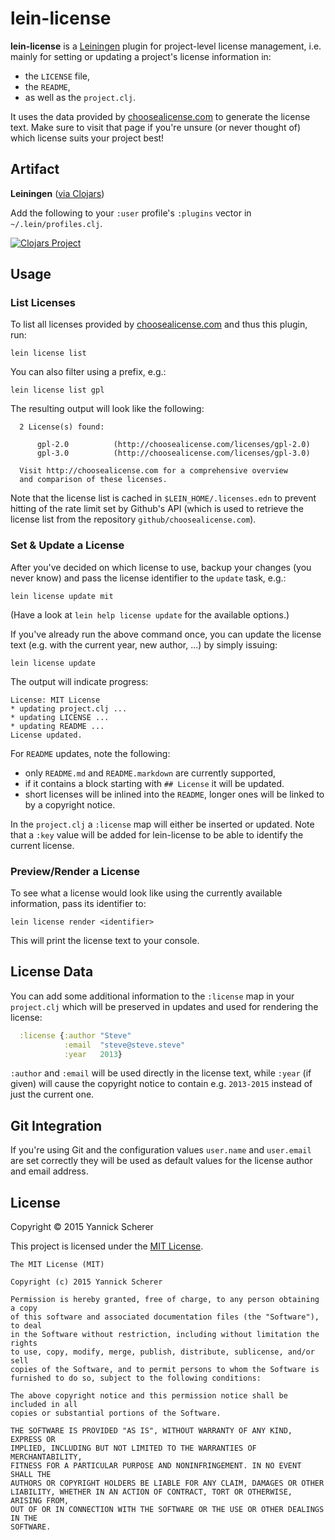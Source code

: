 # lein-license

__lein-license__ is a [Leiningen][leiningen] plugin for project-level license
management, i.e. mainly for setting or updating a project's license information
in:

- the `LICENSE` file,
- the `README`,
- as well as the `project.clj`.

It uses the data provided by [choosealicense.com][choosealicense] to generate
the license text. Make sure to visit that page if you're unsure (or never
thought of) which license suits your project best!

[leiningen]: https://github.com/technomancy/leiningen
[choosealicense]: http://choosealicense.com/

## Artifact

__Leiningen__ ([via Clojars](https://clojars.org/lein-license))

Add the following to your `:user` profile's  `:plugins` vector in
`~/.lein/profiles.clj`.

[![Clojars Project](http://clojars.org/lein-license/latest-version.svg)](http://clojars.org/lein-license)

## Usage

### List Licenses

To list all licenses provided by [choosealicense.com][choosealicense] and thus
this plugin, run:

```
lein license list
```

You can also filter using a prefix, e.g.:

```
lein license list gpl
```

The resulting output will look like the following:

```
  2 License(s) found:

      gpl-2.0          (http://choosealicense.com/licenses/gpl-2.0)
      gpl-3.0          (http://choosealicense.com/licenses/gpl-3.0)

  Visit http://choosealicense.com for a comprehensive overview
  and comparison of these licenses.
```

Note that the license list is cached in `$LEIN_HOME/.licenses.edn` to prevent
hitting of the rate limit set by Github's API (which is used to retrieve the
license list from the repository `github/choosealicense.com`).

### Set &amp; Update a License

After you've decided on which license to use, backup your changes (you never
know) and pass the license identifier to the `update` task, e.g.:

```
lein license update mit
```

(Have a look at `lein help license update` for the available options.)

If you've already run the above command once, you can update the license text
(e.g. with the current year, new author, ...) by simply issuing:

```
lein license update
```

The output will indicate progress:

```
License: MIT License
* updating project.clj ...
* updating LICENSE ...
* updating README ...
License updated.
```

For `README` updates, note the following:

- only `README.md` and `README.markdown` are currently supported,
- if it contains a block starting with `## License` it will be updated.
- short licenses will be inlined into the `README`, longer ones will be linked
  to by a copyright notice.

In the `project.clj` a `:license` map will either be inserted or updated. Note
that a `:key` value will be added for lein-license to be able to identify the
current license.

### Preview/Render a License

To see what a license would look like using the currently available information,
pass its identifier to:

```
lein license render <identifier>
```

This will print the license text to your console.

## License Data

You can add some additional information to the `:license` map in your
`project.clj` which will be preserved in updates and used for rendering the
license:

```clojure
  :license {:author "Steve"
            :email  "steve@steve.steve"
            :year   2013}
```

`:author` and `:email` will be used directly in the license text, while `:year`
(if given) will cause the copyright notice to contain e.g. `2013-2015` instead
of just the current one.

## Git Integration

If you're using Git and the configuration values `user.name` and `user.email`
are set correctly they will be used as default values for the license author and
email address.

## License

Copyright &copy; 2015 Yannick Scherer

This project is licensed under the [MIT License][license].

[license]: http://opensource.org/licenses/MIT

```
The MIT License (MIT)

Copyright (c) 2015 Yannick Scherer

Permission is hereby granted, free of charge, to any person obtaining a copy
of this software and associated documentation files (the "Software"), to deal
in the Software without restriction, including without limitation the rights
to use, copy, modify, merge, publish, distribute, sublicense, and/or sell
copies of the Software, and to permit persons to whom the Software is
furnished to do so, subject to the following conditions:

The above copyright notice and this permission notice shall be included in all
copies or substantial portions of the Software.

THE SOFTWARE IS PROVIDED "AS IS", WITHOUT WARRANTY OF ANY KIND, EXPRESS OR
IMPLIED, INCLUDING BUT NOT LIMITED TO THE WARRANTIES OF MERCHANTABILITY,
FITNESS FOR A PARTICULAR PURPOSE AND NONINFRINGEMENT. IN NO EVENT SHALL THE
AUTHORS OR COPYRIGHT HOLDERS BE LIABLE FOR ANY CLAIM, DAMAGES OR OTHER
LIABILITY, WHETHER IN AN ACTION OF CONTRACT, TORT OR OTHERWISE, ARISING FROM,
OUT OF OR IN CONNECTION WITH THE SOFTWARE OR THE USE OR OTHER DEALINGS IN THE
SOFTWARE.
```
